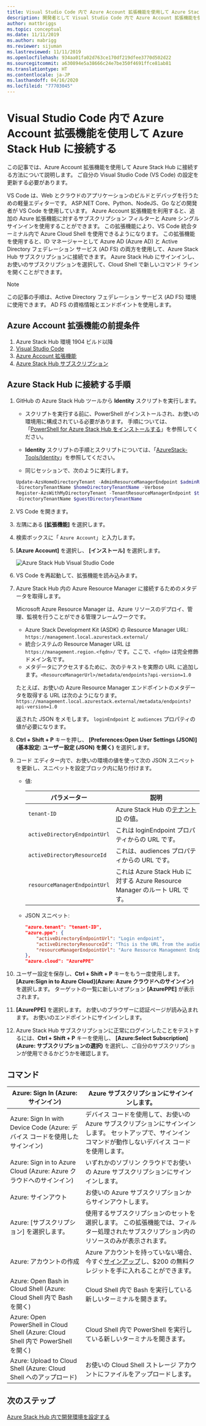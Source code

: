```yaml
---
title: Visual Studio Code 内で Azure Account 拡張機能を使用して Azure Stack Hub に接続する
description: 開発者として Visual Studio Code 内で Azure Account 拡張機能を使用して Azure Stack Hub に接続します
author: mattbriggs
ms.topic: conceptual
ms.date: 11/11/2019
ms.author: mabrigg
ms.reviewer: sijuman
ms.lastreviewed: 11/11/2019
ms.openlocfilehash: 934aa01fa02d763ce170df219dfee3770d502d22
ms.sourcegitcommit: a630894e5a38666c24e7be350f4691ffce81ab81
ms.translationtype: HT
ms.contentlocale: ja-JP
ms.lasthandoff: 04/16/2020
ms.locfileid: "77703045"
---
```

# <a name="connect-to-azure-stack-hub-using-azure-account-extension-in-visual-studio-code"></a>Visual Studio Code 内で Azure Account 拡張機能を使用して Azure Stack Hub に接続する

この記事では、Azure Account 拡張機能を使用して Azure Stack Hub に接続する方法について説明します。 ご自分の Visual Studio Code (VS Code) の設定を更新する必要があります。

VS Code は、Web とクラウドのアプリケーションのビルドとデバッグを行うための軽量エディターです。 ASP.NET Core、Python、NodeJS、Go などの開発者が VS Code を使用しています。 Azure Account 拡張機能を利用すると、追加の Azure 拡張機能に対するサブスクリプション フィルターと Azure シングル サインインを使用することができます。 この拡張機能により、VS Code 統合ターミナル内で Azure Cloud Shell を使用できるようになります。 この拡張機能を使用すると、ID マネージャーとして Azure AD (Azure AD) と Active Directory フェデレーション サービス (AD FS) の両方を使用して、Azure Stack Hub サブスクリプションに接続できます。 Azure Stack Hub にサインインし、お使いのサブスクリプションを選択して、Cloud Shell で新しいコマンド ラインを開くことができます。 

> [!Note]  
> この記事の手順は、Active Directory フェデレーション サービス (AD FS) 環境に使用できます。 AD FS の資格情報とエンドポイントを使用します。

## <a name="pre-requisites-for-the-azure-account-extension"></a>Azure Account 拡張機能の前提条件

1. Azure Stack Hub 環境 1904 ビルド以降
2. [Visual Studio Code](https://code.visualstudio.com/)
3. [Azure Account 拡張機能](https://github.com/Microsoft/vscode-azure-account)
4. [Azure Stack Hub サブスクリプション](https://azure.microsoft.com/overview/azure-stack/)

## <a name="steps-to-connect-to-azure-stack-hub"></a>Azure Stack Hub に接続する手順

1. GitHub の Azure Stack Hub ツールから **Identity** スクリプトを実行します。

    - スクリプトを実行する前に、PowerShell がインストールされ、お使いの環境用に構成されている必要があります。 手順については、「[PowerShell for Azure Stack Hub をインストールする](../operator/azure-stack-powershell-install.md)」を参照してください。

    - **Identity** スクリプトの手順とスクリプトについては、「[AzureStack-Tools/Identity](https://aka.ms/aa6z611)」を参照してください。

    - 同じセッションで、次のように実行します。

    ```powershell  
    Update-AzsHomeDirectoryTenant -AdminResourceManagerEndpoint $adminResourceManagerEndpoint `
    -DirectoryTenantName $homeDirectoryTenantName -Verbose
    Register-AzsWithMyDirectoryTenant -TenantResourceManagerEndpoint $tenantARMEndpoint `
    -DirectoryTenantName $guestDirectoryTenantName
    ```

2. VS Code を開きます。

3. 左隅にある **[拡張機能]** を選択します。

4. 検索ボックスに「 `Azure Account`」と入力します。

5. **[Azure Account]** を選択し、 **[インストール]** を選択します。

      ![Azure Stack Hub Visual Studio Code](media/azure-stack-dev-start-vscode-azure/image1.png)

6. VS Code を再起動して、拡張機能を読み込みます。

7. Azure Stack Hub 内の Azure Resource Manager に接続するためのメタデータを取得します。 
    
    Microsoft Azure Resource Manager は、Azure リソースのデプロイ、管理、監視を行うことができる管理フレームワークです。
    - Azure Stack Development Kit (ASDK) の Resource Manager URL: `https://management.local.azurestack.external/` 
    - 統合システムの Resource Manager URL は `https://management.region.<fqdn>/` です。ここで、`<fqdn>` は完全修飾ドメイン名です。
    - メタデータにアクセスするために、次のテキストを実際の URL に追加します。`<ResourceManagerUrl>/metadata/endpoints?api-version=1.0`

    たとえば、お使いの Azure Resource Manager エンドポイントのメタデータを取得する URL は次のようになります。`https://management.local.azurestack.external/metadata/endpoints?api-version=1.0`

    返された JSON をメモします。 `loginEndpoint` と `audiences` プロパティの値が必要になります。

8. **Ctrl + Shift + P** キーを押し、 **[Preferences:Open User Settings (JSON)]\(基本設定: ユーザー設定 (JSON) を開く\)** を選択します。

9. コード エディター内で、お使いの環境の値を使って次の JSON スニペットを更新し、スニペットを設定ブロック内に貼り付けます。

    - 値:

        | パラメーター | 説明 |
        | --- | --- |
        | `tenant-ID` | Azure Stack Hub の[テナント ID](../operator/azure-stack-identity-overview.md) の値。 |
        | `activeDirectoryEndpointUrl` | これは loginEndpoint プロパティからの URL です。 |
        | `activeDirectoryResourceId` | これは、audiences プロパティからの URL です。
        | `resourceManagerEndpointUrl` | これは Azure Stack Hub に対する Azure Resource Manager のルート URL です。 | 

    - JSON スニペット:

      ```JSON  
      "azure.tenant": "tenant-ID",
      "azure.ppe": {
          "activeDirectoryEndpointUrl": "Login endpoint",
          "activeDirectoryResourceId": "This is the URL from the audiences property.",
          "resourceManagerEndpointUrl": "Aure Resource Management Endpoint",
      },
      "azure.cloud": "AzurePPE"
      ```

10. ユーザー設定を保存し、**Ctrl + Shift + P** キーをもう一度使用します。 **[Azure:Sign in to Azure Cloud]\(Azure: Azure クラウドへのサインイン\)** を選択します。 ターゲットの一覧に新しいオプション **[AzurePPE]** が表示されます。

11. **[AzurePPE]** を選択します。 お使いのブラウザーに認証ページが読み込まれます。 お使いのエンドポイントにサインインします。

12. Azure Stack Hub サブスクリプションに正常にログインしたことをテストするには、**Ctrl + Shift + P** キーを使用し、 **[Azure:Select Subscription]\(Azure: サブスクリプションの選択\)** を選択し、ご自分のサブスクリプションが使用できるかどうかを確認します。

## <a name="commands"></a>コマンド

| Azure: Sign In (Azure: サインイン) | Azure サブスクリプションにサインインします。 |
| --- | --- |
| Azure: Sign In with Device Code (Azure: デバイス コードを使用したサインイン) | デバイス コードを使用して、お使いの Azure サブスクリプションにサインインします。 セットアップで、サインイン コマンドが動作しないデバイス コードを使用します。 |
| Azure: Sign in to Azure Cloud (Azure: Azure クラウドへのサインイン) | いずれかのソブリン クラウドでお使いの Azure サブスクリプションにサインインします。 |
| Azure: サインアウト | お使いの Azure サブスクリプションからサインアウトします。 |
| Azure: [サブスクリプション] を選択します。 | 使用するサブスクリプションのセットを選択します。 この拡張機能では、フィルター処理されたサブスクリプション内のリソースのみが表示されます。 |
| Azure: アカウントの作成 | Azure アカウントを持っていない場合、今すぐ[サインアップ](https://azure.microsoft.com/free/?utm_source=campaign&utm_campaign=vscode-azure-account&mktingSource=vscode-azure-account)し、\$200 の無料クレジットを手に入れることができます。 |
| Azure: Open Bash in Cloud Shell (Azure: Cloud Shell 内で Bash を開く) | Cloud Shell 内で Bash を実行している新しいターミナルを開きます。 |
| Azure: Open PowerShell in Cloud Shell (Azure: Cloud Shell 内で PowerShell を開く) | Cloud Shell 内で PowerShell を実行している新しいターミナルを開きます。 |
| Azure: Upload to Cloud Shell (Azure: Cloud Shell へのアップロード) | お使いの Cloud Shell ストレージ アカウントにファイルをアップロードします。 |

## <a name="next-steps"></a>次のステップ

[Azure Stack Hub 内で開発環境を設定する](azure-stack-dev-start.md)
